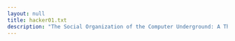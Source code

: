 ```yaml
---
layout: null
title: hacker01.txt
description: "The Social Organization of the Computer Underground: A Thesis"
---
```

